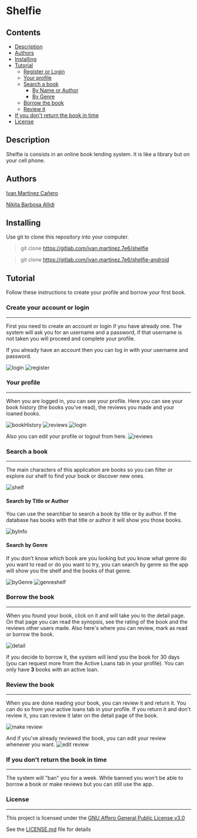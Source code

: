 
# Shelfie

## Contents

*   [Description](#description)
*   [Authors](#authors)
*   [Installing](#installing)
*   [Tutorial](#tutorial)
    * [Register or Login](#-create-your-account-or-login)
    * [Your profile](#-your-profile)
    * [Search a book](#-search-a-book)
        * [By Name or Author](#search-by-title-or-author)
        * [By Genre](#search-by-genre)
    * [Borrow the book](#-borrow-the-book)
    * [Review it](#-review-the-book)
*   [If you don't return the book in time](#-if-you-dont-return-the-book-in-time)
*   [License](#-license)

## Description

Shelfie is consists in an online book lending system. It is like a library but on your cell phone.

## Authors

[Ivan Martinez Cañero](https://gitlab.com/ivan.martinez.7e6)

[Nikita Barbosa Allidi](https://gitlab.com/nikys)


## Installing

Use git to clone this repository into your computer.

> git clone https://gitlab.com/ivan.martinez.7e6/shelfie

> git clone https://gitlab.com/ivan.martinez.7e6/shelfie-android

## Tutorial

Follow these instructions to create your profile and borrow your first book.

### Create your account or login
---

First you need to create an account or login if you have already one.
The system will ask you for an username and a password, if that username is not taken you will proceed and complete your profile. 

If you already have an account then you can log in with your username and password.

![login](readme_images/login_img.png)
![register](readme_images/register_img.png)


### Your profile
---

When you are logged in, you can see your profile. Here you can see your book history (the books you've read), the reviews you made and your loaned books.


![bookHistory](readme_images/profile_img.png)
![reviews](readme_images/review_img.png)
![login](readme_images/active_loans_img.png)

Also you can edit your profile or logout from here.
![reviews](readme_images/edit_profile.png)

### Search a book
---

The main characters of this application are books so you can filter or explore our shelf to find your book or discover new ones.

![shelf](readme_images/shelf_img.png)

#### Search by Title or Author

You can use the searchbar to search a book by title or by author. If the database has books with that title or author it will show you those books.


![byInfo](readme_images/filter_shelf_img.png)

#### Search by Genre

If you don't know which book are you looking but you know what genre do you want to read or do you want to try, you can search by genre so the app will show you the shelf and the books of that genre.

![byGenre](readme_images/genres_img.png)
![genreshelf](readme_images/genre_shelf_img.png)


### Borrow the book
---

When you found your book, click on it and will take you to the detail page.
On that page you can read the synopsis, see the rating of the book and the reviews other users made.
Also here's where you can review, mark as read or borrow the book.

![detail](readme_images/detail_img.png)

If you decide to borrow it, the system will lend you the book for 30 days (you can request more from the Active Loans tab in your profile).
You can only have **3** books with an active loan.

### Review the book
---

When you are done reading your book, you can review it and return it. You can do so from your active loans tab in your profile.
If you return it and don't review it, you can review it later on the detail page of the book.

![make review](readme_images/make_review_img.png)

And if you've already reviewed the book, you can edit your review whenever you want.
![edit review](readme_images/edit_review_img.png)

### If you don't return the book in time
---

The system will "ban" you for a week. While banned you won't be able to borrow a book or make reviews but you can still use the app. 

### License
---

This project is licensed under the [GNU Affero General Public License v3.0](https://choosealicense.com/licenses/agpl-3.0/) 

See the [LICENSE.md](LICENSE) file for details

